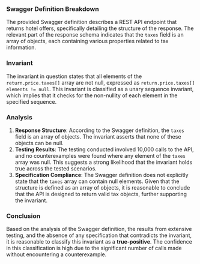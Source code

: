 ### Swagger Definition Breakdown
The provided Swagger definition describes a REST API endpoint that returns hotel offers, specifically detailing the structure of the response. The relevant part of the response schema indicates that the `taxes` field is an array of objects, each containing various properties related to tax information.

### Invariant
The invariant in question states that all elements of the `return.price.taxes[]` array are not null, expressed as `return.price.taxes[] elements != null`. This invariant is classified as a unary sequence invariant, which implies that it checks for the non-nullity of each element in the specified sequence.

### Analysis
1. **Response Structure**: According to the Swagger definition, the `taxes` field is an array of objects. The invariant asserts that none of these objects can be null.
2. **Testing Results**: The testing conducted involved 10,000 calls to the API, and no counterexamples were found where any element of the `taxes` array was null. This suggests a strong likelihood that the invariant holds true across the tested scenarios.
3. **Specification Compliance**: The Swagger definition does not explicitly state that the `taxes` array can contain null elements. Given that the structure is defined as an array of objects, it is reasonable to conclude that the API is designed to return valid tax objects, further supporting the invariant.

### Conclusion
Based on the analysis of the Swagger definition, the results from extensive testing, and the absence of any specification that contradicts the invariant, it is reasonable to classify this invariant as a **true-positive**. The confidence in this classification is high due to the significant number of calls made without encountering a counterexample.
